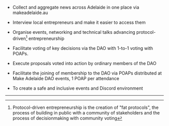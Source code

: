 
- Collect and aggregate news across Adelaide in one place via makeadelaide.au

- Interview local entrepreneurs and make it easier to access them

- Organise events, networking and technical talks advancing
protocol-driven[^1] entrepreneurship

- Facilitate voting of key decisions via the DAO with 1-to-1 voting
with POAPs.

- Execute proposals voted into action by ordinary members of the DAO

- Facilitate the joining of membership to the DAO via POAPs
distributed at Make Adelaide DAO events, 1 POAP per attendance

- To create a safe and inclusive events and Discord environment

---

[^1]: Protocol-driven entrepreneurship is the creation of "fat
protocols", the process of building in public with a community of
stakeholders and the process of decisionmaking with community voting
